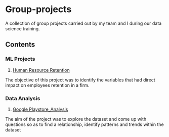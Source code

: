 # Group-projects
A collection of group projects carried out by my team and I during our data science training.

## Contents

### ML Projects
1. [Human Resource Retention](https://github.com/Kosemaniloreoluwa/Group-projects/blob/main/Human%20Resource%20Retention.ipynb)

The objective of this project was to identify the variables that had direct impact on employees retention in a firm.

### Data Analysis
1. [Google Playstore_Analysis](https://github.com/Kosemaniloreoluwa/Group-projects/blob/main/%20Google%20PlayStore_Analysis..ipynb)

The aim of the project was to explore the dataset and come up with questions so as to find a relationship, identify patterns and trends within the dataset
